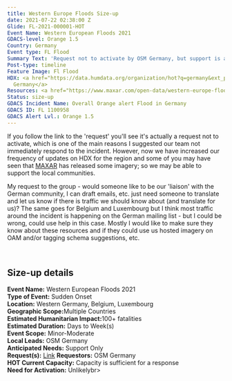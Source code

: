 ```yaml
---
title: Western Europe Floods Size-up
date: 2021-07-22 02:38:00 Z
Glide: FL-2021-000001-HOT
Event Name: Western European Floods 2021
GDACS-level: Orange 1.5
Country: Germany
Event type: FL Flood
Summary Text: 'Request not to activate by OSM Germany, but support is a possibility. '
Post-type: timeline
Feature Image: Fl Flood
HDX: <a href="https://data.humdata.org/organization/hot?q=germany&ext_page_size=25">Western
  Germany</a>
Resources: <a href="https://www.maxar.com/open-data/western-europe-flooding">MAXAR</a>
Status: size-up
GDACS Incident Name: Overall Orange alert Flood in Germany
GDACS ID: FL 1100958
GDACS Alert Lvl.: Orange 1.5
---
```


If you follow the link to the 'request' you'll see it's actually a request not to activate, which is one of the main reasons I suggested our team not immediately respond to the incident. However, now we have increased our frequency of updates on HDX for the region and some of you may have seen that <a href="https://www.maxar.com/open-data/western-europe-flooding" target="_blank">MAXAR</a> has released some imagery; so we may be able to support the local communities.

My request to the group - would someone like to be our 'liaison' with the German community, I can draft emails, etc. just need someone to translate and let us know if there is traffic we should know about (and translate for us)? The same goes for Belgium and Luxembourg but I think most traffic around the incident is happening on the German mailing list - but I could be wrong, could use help in this case. Mostly I would like to make sure they know about these resources and if they could use us hosted imagery on OAM and/or tagging schema suggestions, etc.

<br>
<h2>Size-up details</h2>

<strong> Event Name:</strong> Western European Floods 2021 <br>
<strong>Type of Event:</strong> Sudden Onset<br>
<strong>Location:</strong> Western Germany, Belgium, Luxembourg<br>
<strong>Geographic Scope:</strong>Multiple Countries<br>
<strong>Estimated Humanitarian Impact:</strong>100+ fatalities<br>
<strong>Estimated Duration:</strong> Days to Week(s)<br>
<strong>Event Scope:</strong> Minor-Moderate<br>
<strong>Local Leads:</strong> OSM Germany<br>
<strong>Anticipated Needs:</strong> Support Only<br>
<strong>Request(s):</strong> <a href="https://www.openstreetmap.org/user/kmpoppe/diary/397202" target="_blank">Link</a><be>
<strong>Requestors:</strong> OSM Germany <br>
<strong>HOT Current Capacity:</strong> Capacity is sufficient for a response <br>
<strong>Need for Activation:</strong> Unlikelybr>
